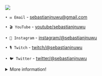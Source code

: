 [![](https://media.discordapp.net/attachments/969290884300537868/974744327890800731/1e4a9f8e-885d-419a-b01a-92188ccd6d6a.jpeg)](https://discord.com/users/932678185970192404)<br>
  
 `• ✉️ Email` - sebastianjnuwu@gmail.com
   
 `• 🎬 YouTube` - [youtube/sebastianjnuwu]()

 `• 📸 Instagram` - [instagram/@sebastianjnuwu](https://instagram.com/sebastianjnuwu)
 
 `• 🎙️ Twitch` - [twitch/@sebastianjnuwu](https://twitch.tv/sebastianjnuwu)
  
  `• 🐦 Twitter` - [twitter/@sebastianjnuwu](https://twitter.com/sebastianjnuwu)

<details>
  <summary>More information!</summary>
  
![Metrics](https://metrics.lecoq.io/sebastianjnuwu?template=classic&isocalendar=1&introduction=1&people=1&gists=1&languages=1&stars=1&isocalendar.duration=half-year&languages.limit=8&languages.sections=most-used&languages.colors=github&languages.threshold=0%25&languages.indepth=false&languages.analysis.timeout=15&languages.categories=markup%2C%20programming&languages.recent.categories=markup%2C%20programming&languages.recent.load=300&languages.recent.days=14&introduction.title=true&stars.limit=4&people.limit=24&people.size=28&people.types=followers%2C%20following&people.identicons=false&people.shuffle=false&config.timezone=America%2FSao_Paulo&config.twemoji=true)

</details>
